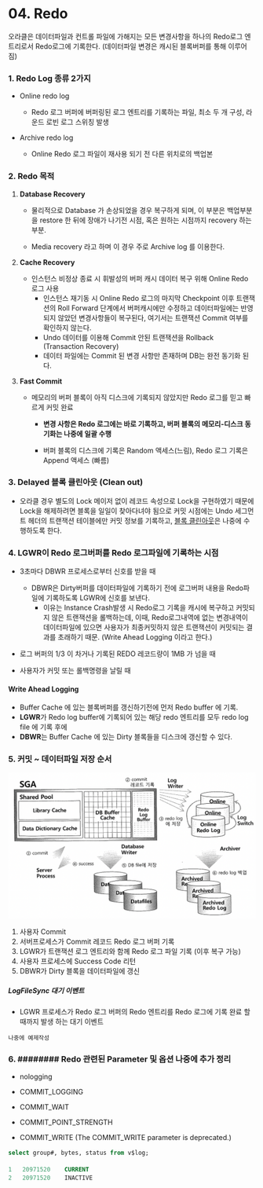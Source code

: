 # 04. Redo



오라클은 데이터파일과 컨트롤 파일에 가해지는 모든 변경사항을 하나의 Redo로그 엔트리로서 Redo로그에 기록한다.
(데이터파일 변경은 캐시된 블록버퍼를 통해 이루어짐)



### 1. Redo Log 종류 2가지

- Online redo log
  - Redo 로그 버퍼에 버퍼링된 로그 엔트리를 기록하는 파일, 최소 두 개 구성, 라운드 로빈 로그 스위칭 발생

- Archive redo log
  - Online Redo 로그 파일이 재사용 되기 전 다른 위치로의 백업본






### 2. Redo 목적

1. **Database Recovery**

   - 물리적으로 Database 가 손상되었을 경우 복구하게 되며, 이 부분은 백업부분을 restore 한 뒤에 장애가 나기전 시점, 혹은 원하는 시점까지 recovery 하는 부분.

   - Media recovery 라고 하며 이 경우 주로 Archive log 를 이용한다.

   
2. **Cache Recovery**

   - 인스턴스 비정상 종료 시 휘발성의 버퍼 캐시 데이터 복구 위해  Online Redo 로그 사용
     - 인스턴스 재기동 시 Online Redo 로그의 마지막 Checkpoint 이후 트랜잭션의 Roll Forward 단계에서 버퍼캐시에만 수정하고 데이터파일에는 반영되지 않았던 변경사항들이 복구된다, 여기서는 트랜잭션 Commit 여부를 확인하지 않는다.
     - Undo 데이터를 이용해 Commit 안된 트랜잭션을 Rollback (Transaction Recovery)
     - 데이터 파일에는 Commit 된 변경 사항만 존재하며 DB는 완전 동기화 된다.
3. **Fast Commit**

   - 메모리의 버퍼 블록이 아직 디스크에 기록되지 않았지만 Redo 로그를 믿고 빠르게 커밋 완료

     - **변경 사항은 Redo 로그에는 바로 기록하고, 버퍼 블록의 메모리-디스크 동기화는 나중에 일괄 수행**

     - 버퍼 블록의 디스크에 기록은 Random 액세스(느림), Redo 로그 기록은 Append 액세스 (빠름)



### 3. Delayed 블록 클린아웃 (Clean out)

- 오라클 경우 별도의 Lock 메이저 없이 레코드 속성으로 Lock을 구현하였기 때문에 Lock을 해제하려면 블록을 일일이 찾아다녀야 됨으로 커밋 시점에는 Undo 세그먼트 헤더의 트랜잭션 테이블에만 커밋 정보를 기록하고, [블록 클린아웃](나중에)은 나중에 수행하도록 한다.





### 4. LGWR이 Redo 로그버퍼를 Redo 로그파일에 기록하는 시점

- 3초마다 DBWR 프로세스로부터 신호를 받을 때
  - DBWR은 Dirty버퍼를 데이터파일에 기록하기 전에 로그버퍼 내용을 Redo파일에 기록하도록 LGWR에 신호를 보낸다.
    - 이유는 Instance Crash발생 시 Redo로그 기록을 캐시에 복구하고 커밋되지 않은 트랜잭션을 롤백하는데,
      이때, Redo로그내역에 없는 변경내역이 데이터파일에 있으면 사용자가 최종커밋하지 않은 트랜잭션이 커밋되는 결과를 초래하기 때문.
      (Write Ahead Logging 이라고 한다.)

- 로그 버퍼의 1/3 이 차거나 기록된 REDO 레코드량이 1MB 가 넘을 때
- 사용자가 커밋 또는 롤백명령을 날릴 때



#### Write Ahead Logging

- Buffer Cache 에 있는 블록버퍼를 갱신하기전에 먼저 Redo buffer 에 기록.
- **LGWR**가 Redo log buffer에 기록되어 있는 해당 redo 엔트리를 모두 redo log file 에 기록 후에
- **DBWR**는 Buffer Cache 에 있는 Dirty 블록들을 디스크에 갱신할 수 있다.





### 5. 커밋 ~ 데이터파일 저장 순서

![스크린샷 2024-02-14 오후 12.26.18](../../img/012.png)

1. 사용자 Commit
2. 서버프로세스가 Commit 레코드 Redo 로그 버퍼 기록
3. LGWR가 트랜잭션 로그 엔트리와 함께 Redo 로그 파일 기록 (이후 복구 가능)
4. 사용자 프로세스에 Success Code 리턴
5. DBWR가 Dirty 블록을 데이터파일에 갱신

##### LogFileSync 대기 이벤트

- LGWR 프로세스가 Redo 로그 버퍼의 Redo 엔트리를 Redo 로그에 기록 완료 할 때까지 발생 하는 대기 이벤트

~~~
나중에 예제작성
~~~









###  6. ######## Redo 관련된 Parameter 및 옵션 나중에 추가 정리 ######## 

- nologging

- COMMIT_LOGGING
- COMMIT_WAIT
- COMMIT_POINT_STRENGTH
- COMMIT_WRITE (The COMMIT_WRITE parameter is deprecated.)





~~~sql
select group#, bytes, status from v$log; 

1	20971520	CURRENT
2	20971520	INACTIVE
~~~

